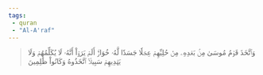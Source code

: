 ```yaml
---
tags: 
 - quran 
 - "Al-A'raf"
---
```


> وَٱتَّخَذَ قَوۡمُ مُوسَىٰ مِنۢ بَعۡدِهِۦ مِنۡ حُلِيِّهِمۡ عِجۡلٗا جَسَدٗا لَّهُۥ خُوَارٌۚ أَلَمۡ يَرَوۡاْ أَنَّهُۥ لَا يُكَلِّمُهُمۡ وَلَا يَهۡدِيهِمۡ سَبِيلًاۘ ٱتَّخَذُوهُ وَكَانُواْ ظَٰلِمِينَ
